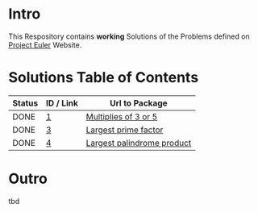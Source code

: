 <h1>Intro</h1>
This Respository contains <b>working</b> Solutions of the Problems defined on 
<a href="https://projecteuler.net/">Project Euler</a> Website.


<h1>Solutions Table of Contents</h1>

Status   | ID / Link                                                | Url to Package
-------- | --------------------------------------------------- | -------------
DONE     | <a href='https://projecteuler.net/problem=1'>1</a>  | <a href='https://github.com/DrLeot/ProjectEuler/tree/master/src/main/java/Problem_1'>Multiplies of 3 or 5</a>
DONE     | <a href='https://projecteuler.net/problem=3'>3</a>  | <a href='https://github.com/DrLeot/ProjectEuler/tree/master/src/main/java/Problem_3'>Largest prime factor</a>
DONE     | <a href='https://projecteuler.net/problem=4'>4</a>  | <a href='https://github.com/DrLeot/ProjectEuler/tree/master/src/main/java/Problem_4'>Largest palindrome product</a>

<h1>Outro</h1>
tbd
